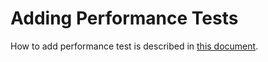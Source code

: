 <!-- SPDX-License-Identifier: CC-BY-4.0 -->
<!-- SPDX-FileCopyrightText: Copyright © VirtualFluids Project contributors, see AUTHORS.md in root folder -->
# Adding Performance Tests

How to add performance test is described in [this document](https://git.rz.tu-bs.de/irmb/VirtualFluids/-/blob/develop/docs/pages/Performance-Tests.md).
